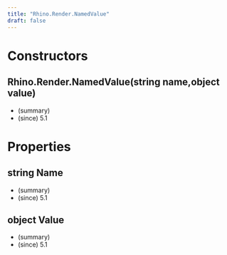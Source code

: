```yaml
---
title: "Rhino.Render.NamedValue"
draft: false
---
```


# Constructors
## Rhino.Render.NamedValue(string name,object value)
- (summary) 
- (since) 5.1
# Properties
## string Name
- (summary) 
- (since) 5.1
## object Value
- (summary) 
- (since) 5.1
